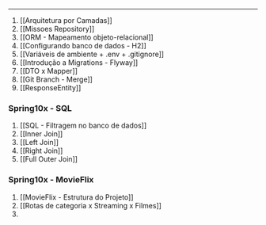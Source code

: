 ___
1. [[Arquitetura por Camadas]]
2. [[Missoes Repository]]
3. [[ORM - Mapeamento objeto-relacional]]
4. [[Configurando banco de dados - H2]]
5. [[Variáveis de ambiente + .env + .gitignore]]
6. [[Introdução a Migrations - Flyway]]
7. [[DTO x Mapper]]
8. [[Git Branch - Merge]]
9. [[ResponseEntity]]


### Spring10x - SQL
1. [[SQL - Filtragem no banco de dados]]
2. [[Inner Join]]
3. [[Left Join]]
4. [[Right Join]]
5. [[Full Outer Join]]

### Spring10x - MovieFlix
1. [[MovieFlix - Estrutura do Projeto]]
2. [[Rotas de categoria x Streaming x Filmes]]
3. 